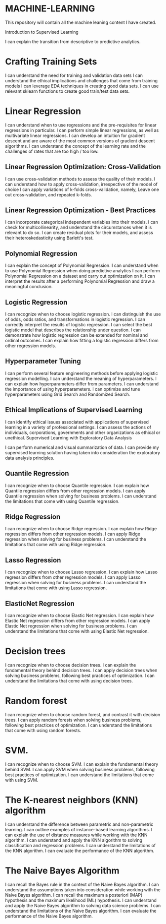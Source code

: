 # MACHINE-LEARNING
This repository will contain all the machine leaning content I have created.

Introduction to Supervised Learning

I can explain the transition from descriptive to predictive analytics.

# Crafting Training Sets

I can understand the need for training and validation data sets
I can understand the ethical implications and challenges that come from training models
I can leverage EDA techniques in creating good data sets.
I can use relevant sklearn functions to create good train/test data sets.

# Linear Regression

I can understand when to use regressions and the pre-requisites for linear regressions in particular.
I can perform simple linear regressions, as well as multivariate linear regressions.
I can develop an intuition for gradient descent and are aware of the most common versions of gradient descent algorithms.
I can understand the concept of the learning rate and the challenges of rates that are too high / too low.

## Linear Regression Optimization: Cross-Validation

I can use cross-validation methods to assess the quality of their models.
I can understand how to apply cross-validation, irrespective of the model of choice
I can apply variations of k-folds cross-validation, namely, Leave one out cross-validation, and repeated k-folds.

## Linear Regression Optimization - Best Practices

I can incorporate categorical independent variables into their models. 
I can check for multicollinearity, and understand the circumstances when it is relevant to do so.
I can create residual plots for their models, and assess their heteroskedasticity using Barlett's test.

## Polynomial Regression

I can explain the concept of Polynomial Regression.
I can understand when to use Polynomial Regression when doing predictive analytics
I can perform Polynomial Regression on a dataset and carry out optimization on it.
I can interpret the results after a performing Polynomial Regression and draw a meaningful conclusion.

## Logistic Regression

I can recognize when to choose logistic regression.
I can distinguish the use of odds, odds ratios, and transformations in logistic regression.
I can correctly interpret the results of logistic regression.
I can select the best logistic model that describes the relationship under question.
I can demonstrate how logistic regression can be extended for nominal and ordinal outcomes.
I can explain how fitting a logistic regression differs from other regression models.

## Hyperparameter Tuning

I can perform several feature engineering methods before applying logistic regression modelling.
I can understand the meaning of hyperparameters.
I can explain how hyperparameters differ from parameters.
I can understand the importance of using hyperparameters.
I can optimize and tune hyperparameters using Grid Search and Randomized Search.

## Ethical Implications of Supervised Learning

I can identify ethical issues associated with applications of supervised learning in a variety of professional settings.
I can assess the actions of individuals, corporations, governments and other organizations as ethical or unethical.
Supervised Learning with Exploratory Data Analysis

I can perform numerical and visual summarization of data.
I can provide my supervised learning solution having taken into consideration the exploratory data analysis principles.

## Quantile Regression
I can recognize when to choose Quantile regression. 
I can explain how Quantile regression differs from other regression models.
I can apply Quantile regression when solving for business problems.
I can understand the limitations that come with using Quantile regression.

## Ridge Regression
I can recognize when to choose Ridge regression. 
I can explain how Ridge regression differs from other regression models.
I can apply Ridge regression when solving for business problems.
I can understand the limitations that come with using Ridge regression.

## Lasso Regression
I can recognize when to choose Lasso regression. 
I can explain how Lasso regression differs from other regression models.
I can apply Lasso regression when solving for business problems.
I can understand the limitations that come with using Lasso regression.

## ElasticNet Regression 
I can recognize when to choose Elastic Net regression. 
I can explain how Elastic Net regression differs from other regression models.
I can apply Elastic Net regression when solving for business problems.
I can understand the limitations that come with using Elastic Net regression.
 
# Decision trees
I can recognize when to choose decision trees. 
I can explain the fundamental theory behind decision trees.
I can apply decision trees when solving business problems, following best practices of optimization.
I can understand the limitations that come with using decision trees.

# Random forest
I can recognize when to choose random forest, and contrast it with decision trees. 
I can apply random forests when solving business problems, following best practices of optimization.
I can understand the limitations that come with using random forests.

# SVM.
I can recognize when to choose SVM. 
I can explain the fundamental theory behind SVM.
I can apply SVM when solving business problems, following best practices of optimization.
I can understand the limitations that come with using SVM.

# The K-nearest neighbors (KNN) algorithm
I can understand the difference between parametric and non-parametric learning.
I can outline examples of instance-based learning algorithms.
I can explain the use of distance measures while working with the KNN algorithm.
I can understand and apply the KNN algorithm to solving classification and regression problems.
I can understand the limitations of the KNN algorithm.
I can evaluate the performance of the KNN algorithm.

# The Naive Bayes Algorithm
I can recall the Bayes rule in the context of the Naive Bayes algorithm.
I can understand the assumptions taken into consideration while working with the Naive Bayes algorithm.
I can recall the maximum a posteriori (MAP) hypothesis and the maximum likelihood (ML) hypothesis.
I can understand and apply the Naive Bayes algorithm to solving data science problems.
I can understand the limitations of the Naive Bayes algorithm.
I can evaluate the performance of the Naive Bayes algorithm.
